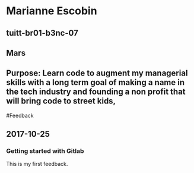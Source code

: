 # Marianne Escobin 
## tuitt-br01-b3nc-07
## Mars
## Purpose: Learn code to augment my managerial skills with a long term goal of making a name in the tech industry and founding a non profit that will bring code to street kids, 

#Feedback
## 2017-10-25
### Getting started with Gitlab
This is my first feedback. 
